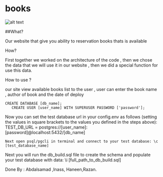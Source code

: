 
# books
![alt text](https://dailygenius.com/wp-content/uploads/2014/06/stack_of_books.jpg)

##What?

Our website that give you ability to reservation books thats is available

How?

First together we worked on the architecture of the code , then we chose the data that we will use it in our website , then we did a special function for use this data.

How to use ?

our site view available books list to the user ,
user can enter the book name , author of book and the date of deploy


```
CREATE DATABASE [db_name];
   CREATE USER [user_name] WITH SUPERUSER PASSWORD ['password'];
```
Now you can set the test database url in your config.env as follows (setting the values in square brackets to the values you defined in the steps above):
TEST_DB_URL = postgres://[user_name]:[password]@localhost:5432/[db_name]

```
Next open psql/pgcli in terminal and connect to your test database: \c [test_database_name]
```

Next you will run the db_build.sql file to create the schema and populate your test database with data: \i [full_path_to_db_build.sql]




Done By : Abdalsamad ,Inass, Haneen,Razan.
